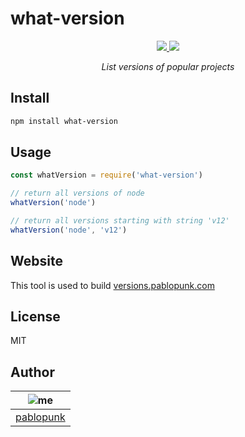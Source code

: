 # what-version

<p align="center">
  <a href="https://github.com/pablopunk/miny"><img src="https://img.shields.io/badge/made_with-miny-1eced8.svg" /> </a>
  <a href="https://www.npmjs.com/package/what-version"><img src="https://img.shields.io/npm/dt/what-version.svg" /></a>
</p>

<p align="center">
  <i>List versions of popular projects</i>
</p>

## Install

```sh
npm install what-version
```

## Usage

```js
const whatVersion = require('what-version')

// return all versions of node
whatVersion('node')

// return all versions starting with string 'v12'
whatVersion('node', 'v12')
```

## Website

This tool is used to build [versions.pablopunk.com](https://github.com/pablopunk/versions)

## License

MIT

## Author

| ![me](https://gravatar.com/avatar/5535b0b3f1d6d434af2e05419cfe85da?size=100) |
| ---------------------------------------------------------------------------- |
| [pablopunk](https://pablopunk.com)                                           |
